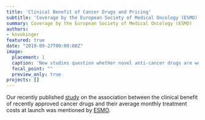 ```yaml
---
title: 'Clinical Benefit of Cancer Drugs and Pricing'
subtitle: 'Coverage by the European Society of Medical Oncology (ESMO)'
summary: Coverage by the European Society of Medical Oncology (ESMO)
authors: 
- knvokinger
featured: true
date: "2019-09-27T00:00:00Z"
image:
  placement: 1
  caption: 'New studies question whether novel anti-cancer drugs are worth their extra cost'
  focal_point: ""
  preview_only: true
projects: []
---
```


Our recently published [study](https://www.thelancet.com/journals/lanonc/article/PIIS1470-2045(20)30139-X/fulltext) on the association between the clinical benefit of recently approved cancer drugs and their average monthly treatment costs at launch was mentioned by [ESMO](https://www.esmo.org/newsroom/press-office/esmo-congress-anticancer-drugs-cost-marino-vokinger?hit=some). 
